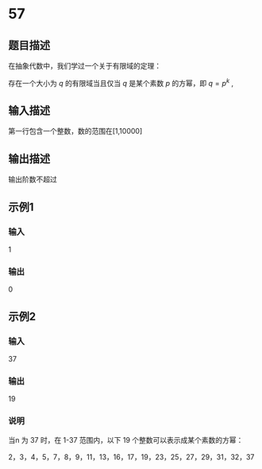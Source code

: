 # 57

## 题目描述

在抽象代数中，我们学过一个关于有限域的定理：

存在一个大小为 $q$ 的有限域当且仅当 $q$ 是某个素数 $p$ 的方幂，即 $q=p^k$ ,

## 输入描述

第一行包含一个整数，数的范围在[1,10000]

## 输出描述

输出阶数不超过

## 示例1

### 输入

1

### 输出

0

## 示例2

### 输入

37

### 输出

19

### 说明

当n 为 37 时，在 1-37 范围内，以下 19 个整数可以表示成某个素数的方幂：

2，3，4，5，7，8，9，11，13，16，17，19，23，25，27，29，31，32，37
